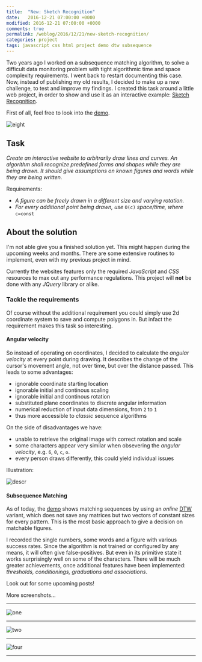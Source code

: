 ```yaml
---
title:  "New: Sketch Recognition"
date:   2016-12-21 07:00:00 +0000
modified: 2016-12-21 07:00:00 +0000 
comments: true
permalink: /weblog/2016/12/21/new-sketch-recognition/
categories: project 
tags: javascript css html project demo dtw subsequence
---
```


Two years ago I worked on a subsequence matching algorithm, to solve a difficult data monitoring problem with tight algorithmic time and space complexity requirements. I went back to restart documenting this case. Now, instead of publishing my old results, I decided to make up a new challenge, to test and improve my findings. I created this task around a little web project, in order to show and use it as an interactive example: [Sketch Recognition][sketch].

<!--more-->

First of all, feel free to look into the [demo][demo].

![eight][image8]


## Task

*Create an interactive website to arbitrarily draw lines and curves. An algorithm shall recognize predefined forms and shapes while they are being drawn. It should give assumptions on known figures and words while they are being written.*

Requirements:

 - *A figure can be freely drawn in a different size and varying rotation.*
 - *For every additional point being drawn, use* `O(c)` *space/time, where* `c=const`


## About the solution

I'm not able give you a finished solution yet. This might happen during the upcoming weeks and months. There are some extensive routines to implement, even with my previous project in mind.

Currently the websites features only the required *JavaScript* and *CSS* resources to max out any performance regulations. This project will **not** be done with any *JQuery* library or alike.


### Tackle the requirements

Of course without the additional requirement you could simply use 2d coordinate system to save and compute polygons in. But infact the requirement makes this task so interesting.


#### Angular velocity

So instead of operating on coordinates, I decided to calculate the *angular velocity* at every point during drawing. It describes the change of the cursor's movement angle, not over time, but over the distance passed. This leads to some advantages:

 - ignorable coordinate starting location
 - ignorable initial and continous scaling
 - ignorable initial and continous rotation
 - substituted plane coordinates to discrete angular information
 - numerical reduction of input data dimensions, from `2` to `1`
 - thus more accessible to *classic* sequence algorithms

On the side of disadvantages we have:

 - unable to retrieve the original image with correct rotation and scale
 - some characters appear very similar when obsevering the *angular velocity*, e.g. `6`, `0`, `c`, `o`.
 - every person draws differently, this could yield individual issues

Illustration:

![descr][angular]

 
#### Subsequence Matching

As of today, the [demo][demo] shows matching sequences by using an *online* [DTW][dtw-wiki] variant, which does not save any matrices but two vectors of constant sizes for every pattern. This is the most basic approach to give a decision on matchable figures.

I recorded the single numbers, some words and a figure with various success rates. Since the algorithm is not trained or configured by any means, it will often give false-positives. But even in its primitive state it works surprisingly well on some of the characters. There will be much greater achievements, once additional features have been implemented: *thresholds, conditionings, graduations and associations*.

Look out for some upcoming posts!


More screenshots...

--- 

![one][image1]

--- 

![two][image2]

--- 

![four][image4]

--- 


[sketch]: https://github.com/newtork/sketch-recognition
[demo]: http://newtork.de/sketch-recognition/01-userinput-canvas/canvas.html
[dtw-wiki]: https://en.wikipedia.org/wiki/Dynamic_time_warping
[image1]: /content-images/sketch04.png
[image2]: /content-images/sketch02.png
[image4]: /content-images/sketch03.png
[image8]: /content-images/sketch01.png
[angular]: /content-images/sketch00.png